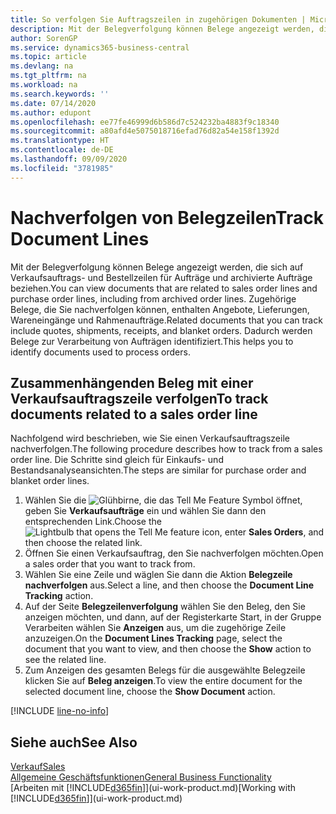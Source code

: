 ```yaml
---
title: So verfolgen Sie Auftragszeilen in zugehörigen Dokumenten | Microsoft Docs
description: Mit der Belegverfolgung können Belege angezeigt werden, die sich auf Verkaufsauftrags- und Bestellzeilen für Aufträge und archivierte Aufträge beziehen. Zugehörige Belege, die Sie nachverfolgen können, enthalten Angebote, Lieferungen, Wareneingänge und Rahmenaufträge. Dadurch werden Belege zur Verarbeitung von Aufträgen identifiziert.
author: SorenGP
ms.service: dynamics365-business-central
ms.topic: article
ms.devlang: na
ms.tgt_pltfrm: na
ms.workload: na
ms.search.keywords: ''
ms.date: 07/14/2020
ms.author: edupont
ms.openlocfilehash: ee77fe46999d6b586d7c524232ba4883f9c18340
ms.sourcegitcommit: a80afd4e5075018716efad76d82a54e158f1392d
ms.translationtype: HT
ms.contentlocale: de-DE
ms.lasthandoff: 09/09/2020
ms.locfileid: "3781985"
---
```

# <a name="track-document-lines"></a><span data-ttu-id="e29dd-105">Nachverfolgen von Belegzeilen</span><span class="sxs-lookup"><span data-stu-id="e29dd-105">Track Document Lines</span></span>
<span data-ttu-id="e29dd-106">Mit der Belegverfolgung können Belege angezeigt werden, die sich auf Verkaufsauftrags- und Bestellzeilen für Aufträge und archivierte Aufträge beziehen.</span><span class="sxs-lookup"><span data-stu-id="e29dd-106">You can view documents that are related to sales order lines and purchase order lines, including from archived order lines.</span></span> <span data-ttu-id="e29dd-107">Zugehörige Belege, die Sie nachverfolgen können, enthalten Angebote, Lieferungen, Wareneingänge und Rahmenaufträge.</span><span class="sxs-lookup"><span data-stu-id="e29dd-107">Related documents that you can track include quotes, shipments, receipts, and blanket orders.</span></span> <span data-ttu-id="e29dd-108">Dadurch werden Belege zur Verarbeitung von Aufträgen identifiziert.</span><span class="sxs-lookup"><span data-stu-id="e29dd-108">This helps you to identify documents used to process orders.</span></span>  

## <a name="to-track-documents-related-to-a-sales-order-line"></a><span data-ttu-id="e29dd-109">Zusammenhängenden Beleg mit einer Verkaufsauftragszeile verfolgen</span><span class="sxs-lookup"><span data-stu-id="e29dd-109">To track documents related to a sales order line</span></span>
<span data-ttu-id="e29dd-110">Nachfolgend wird beschrieben, wie Sie einen Verkaufsauftragszeile nachverfolgen.</span><span class="sxs-lookup"><span data-stu-id="e29dd-110">The following procedure describes how to track from a sales order line.</span></span> <span data-ttu-id="e29dd-111">Die Schritte sind gleich für Einkaufs- und Bestandsanalyseansichten.</span><span class="sxs-lookup"><span data-stu-id="e29dd-111">The steps are similar for purchase order and blanket order lines.</span></span>

1.  <span data-ttu-id="e29dd-112">Wählen Sie die ![Glühbirne, die das Tell Me Feature](media/ui-search/search_small.png "Was möchten Sie tun?") Symbol öffnet, geben Sie **Verkaufsaufträge** ein und wählen Sie dann den entsprechenden Link.</span><span class="sxs-lookup"><span data-stu-id="e29dd-112">Choose the ![Lightbulb that opens the Tell Me feature](media/ui-search/search_small.png "Tell me what you want to do") icon, enter **Sales Orders**, and then choose the related link.</span></span>  
2.  <span data-ttu-id="e29dd-113">Öffnen Sie einen Verkaufsauftrag, den Sie nachverfolgen möchten.</span><span class="sxs-lookup"><span data-stu-id="e29dd-113">Open a sales order that you want to track from.</span></span>  
3.  <span data-ttu-id="e29dd-114">Wählen Sie eine Zeile und wäglen Sie dann die Aktion **Belegzeile nachverfolgen** aus.</span><span class="sxs-lookup"><span data-stu-id="e29dd-114">Select a line, and then choose the **Document Line Tracking** action.</span></span>
4. <span data-ttu-id="e29dd-115">Auf der Seite **Belegzeilenverfolgung** wählen Sie den Beleg, den Sie anzeigen möchten, und dann, auf der Registerkarte Start, in der Gruppe Verarbeiten wählen Sie **Anzeigen** aus, um die zugehörige Zeile anzuzeigen.</span><span class="sxs-lookup"><span data-stu-id="e29dd-115">On the **Document Lines Tracking** page, select the document that you want to view, and then choose the **Show** action to see the related line.</span></span>
5. <span data-ttu-id="e29dd-116">Zum Anzeigen des gesamten Belegs für die ausgewählte Belegzeile klicken Sie auf **Beleg anzeigen**.</span><span class="sxs-lookup"><span data-stu-id="e29dd-116">To view the entire document for the selected document line, choose the **Show Document** action.</span></span>

[!INCLUDE [line-no-info](includes/line-no-info.md)]

## <a name="see-also"></a><span data-ttu-id="e29dd-117">Siehe auch</span><span class="sxs-lookup"><span data-stu-id="e29dd-117">See Also</span></span>
[<span data-ttu-id="e29dd-118">Verkauf</span><span class="sxs-lookup"><span data-stu-id="e29dd-118">Sales</span></span>](sales-manage-sales.md)  
[<span data-ttu-id="e29dd-119">Allgemeine Geschäftsfunktionen</span><span class="sxs-lookup"><span data-stu-id="e29dd-119">General Business Functionality</span></span>](ui-across-business-areas.md)  
<span data-ttu-id="e29dd-120">[Arbeiten mit [!INCLUDE[d365fin](includes/d365fin_md.md)]](ui-work-product.md)</span><span class="sxs-lookup"><span data-stu-id="e29dd-120">[Working with [!INCLUDE[d365fin](includes/d365fin_md.md)]](ui-work-product.md)</span></span>
